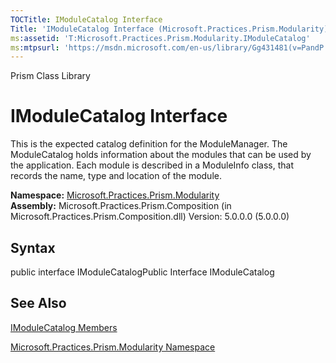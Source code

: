 ```yaml
---
TOCTitle: IModuleCatalog Interface
Title: 'IModuleCatalog Interface (Microsoft.Practices.Prism.Modularity)'
ms:assetid: 'T:Microsoft.Practices.Prism.Modularity.IModuleCatalog'
ms:mtpsurl: 'https://msdn.microsoft.com/en-us/library/Gg431481(v=PandP.50)'
---
```


Prism Class Library

IModuleCatalog Interface
========================

This is the expected catalog definition for the ModuleManager. The ModuleCatalog holds information about the modules that can be used by the application. Each module is described in a ModuleInfo class, that records the name, type and location of the module.

**Namespace:** [Microsoft.Practices.Prism.Modularity](https://msdn.microsoft.com/n:microsoft.practices.prism.modularity)
**Assembly:** Microsoft.Practices.Prism.Composition (in Microsoft.Practices.Prism.Composition.dll) Version: 5.0.0.0 (5.0.0.0)

## Syntax


<span id="syntaxToggle"></span>public interface IModuleCatalogPublic Interface IModuleCatalog

See Also
--------


[IModuleCatalog Members](https://msdn.microsoft.com/allmembers.t:microsoft.practices.prism.modularity.imodulecatalog)

[Microsoft.Practices.Prism.Modularity Namespace](https://msdn.microsoft.com/n:microsoft.practices.prism.modularity)
